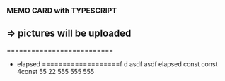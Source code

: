 ### MEMO CARD with TYPESCRIPT
=> pictures will be uploaded
--------------------------
==========================
- elapsed
===================f
d
asdf
asdf
elapsed
const
const
4const
55
22
555
555
555
